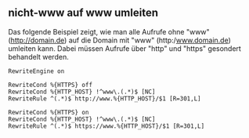 ## nicht-www auf www umleiten

Das folgende Beispiel zeigt, wie man alle Aufrufe ohne "www" (http://domain.de) auf die
Domain mit "www" (http:/www.domain.de) umleiten kann. Dabei müssen Aufrufe über "http"
und "https" gesondert behandelt werden.

```apache_conf
RewriteEngine on

RewriteCond %{HTTPS} off
RewriteCond %{HTTP_HOST} !^www\.(.*)$ [NC]
RewriteRule ^(.*)$ http://www.%{HTTP_HOST}/$1 [R=301,L]

RewriteCond %{HTTPS} on
RewriteCond %{HTTP_HOST} !^www\.(.*)$ [NC]
RewriteRule ^(.*)$ https://www.%{HTTP_HOST}/$1 [R=301,L]
```
